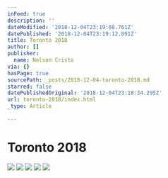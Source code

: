 ```yaml
---
inFeed: true
description: ''
dateModified: '2018-12-04T23:19:08.761Z'
datePublished: '2018-12-04T23:19:12.091Z'
title: Toronto 2018
author: []
publisher:
  name: Nelson Cristo
via: {}
hasPage: true
sourcePath: _posts/2018-12-04-toronto-2018.md
starred: false
datePublishedOriginal: '2018-12-04T23:18:34.295Z'
url: toronto-2018/index.html
_type: Article

---
```

# Toronto 2018
![](https://the-grid-user-content.s3-us-west-2.amazonaws.com/e0fda82c-ce96-49b9-8d9f-b8ef95d5bd85.jpg)
![](https://the-grid-user-content.s3-us-west-2.amazonaws.com/a5502124-bb07-4b0b-b6e7-07252dab9168.jpg)
![](https://the-grid-user-content.s3-us-west-2.amazonaws.com/945edbf8-a6a8-4435-8969-34742efa8d8a.jpg)
![](https://the-grid-user-content.s3-us-west-2.amazonaws.com/1a7a319e-49bb-4711-a983-1ea57a286ee3.jpg)
![](https://the-grid-user-content.s3-us-west-2.amazonaws.com/847a9ec7-39e3-47fe-be29-72f7213181e1.jpg)